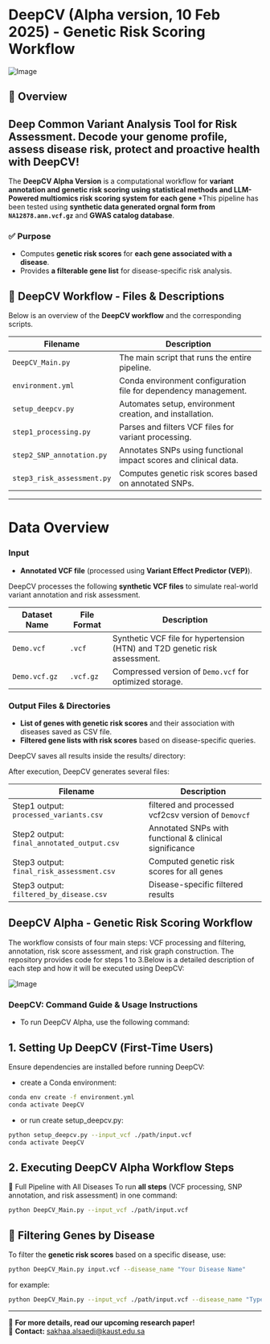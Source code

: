 # DeepCV (Alpha version, 10 Feb 2025) - Genetic Risk Scoring Workflow  

![Image](https://github.com/user-attachments/assets/6733cd05-ea8f-4194-a533-12be4e781858)


## 🔹 Overview
## Deep Common Variant Analysis Tool for Risk Assessment. Decode your genome profile, assess disease risk, protect and proactive health with DeepCV!

The **DeepCV Alpha Version** is a computational workflow for **variant annotation and genetic risk scoring using statistical methods and LLM-Powered multiomics risk scoring system for each gene**
*This pipeline has been tested using **synthetic data generated orgnal form from `NA12878.ann.vcf.gz`** and **GWAS catalog database**.


### ✅ Purpose  
- Computes **genetic risk scores** for **each gene associated with a disease**.  
- Provides **a filterable gene list** for disease-specific risk analysis.

## 📂 DeepCV Workflow - Files & Descriptions

Below is an overview of the **DeepCV workflow** and the corresponding scripts.

| **Filename**                   | **Description**                                                 |
|--------------------------------|-----------------------------------------------------------------|
| `DeepCV_Main.py`              | The main script that runs the entire pipeline.                 |
| `environment.yml`             | Conda environment configuration file for dependency management. |
| `setup_deepcv.py`             | Automates setup, environment creation, and installation.       |
| `step1_processing.py`         | Parses and filters VCF files for variant processing.           |
| `step2_SNP_annotation.py`     | Annotates SNPs using functional impact scores and clinical data. |
| `step3_risk_assessment.py`    | Computes genetic risk scores based on annotated SNPs.         |

---

# Data Overview

### Input  
- **Annotated VCF file** (processed using **Variant Effect Predictor (VEP)**).

DeepCV processes the following **synthetic VCF files** to simulate real-world variant annotation and risk assessment.

| **Dataset Name**        | **File Format** | **Description**                                  |
|------------------------|--------------|------------------------------------------------|
| `Demo.vcf`    | `.vcf`       | Synthetic VCF file for hypertension (HTN) and T2D genetic risk assessment. |
| `Demo.vcf.gz` | `.vcf.gz`    | Compressed version of `Demo.vcf` for optimized storage. |

### Output Files & Directories  

- **List of genes with genetic risk scores** and their association with diseases saved as CSV file.
- **Filtered gene lists with risk scores** based on disease-specific queries.

DeepCV saves all results inside the results/ directory:

After execution, DeepCV generates several files:

| **Filename**                   | **Description**                                             |
|--------------------------------|-------------------------------------------------------------|
| Step1 output: `processed_variants.csv` | filtered and processed vcf2csv version of `Demovcf`  |
| Step2 output: `final_annotated_output.csv`   | Annotated SNPs with functional & clinical significance     |
| Step3 output: `final_risk_assessment.csv`    | Computed genetic risk scores for all genes                 |
| Step3 output: `filtered_by_disease.csv`      | Disease-specific filtered results                          |


## DeepCV Alpha - Genetic Risk Scoring Workflow  
The workflow consists of four main steps: VCF processing and filtering, annotation, risk score assessment, and risk graph construction.
The repository provides code for steps 1 to 3.Below is a detailed description of each step and how it will be executed using DeepCV:

![Image](https://github.com/user-attachments/assets/ce343b15-477a-4d99-9bad-6acf0692988e)

### **DeepCV: Command Guide & Usage Instructions**

- To run DeepCV Alpha, use the following command:

## 1. Setting Up DeepCV (First-Time Users)
Ensure dependencies are installed before running DeepCV:

- create a Conda environment:

```bash
conda env create -f environment.yml
conda activate DeepCV
```
- or run create setup_deepcv.py:

```bash
python setup_deepcv.py --input_vcf ./path/input.vcf
conda activate DeepCV
```
## 2. Executing DeepCV Alpha Workflow Steps

🔹 Full Pipeline with All Diseases
To run **all steps** (VCF processing, SNP annotation, and risk assessment) in one command:

```bash
python DeepCV_Main.py --input_vcf ./path/input.vcf 
```

## 🔹 Filtering Genes by Disease  

To filter the **genetic risk scores** based on a specific disease, use:
```bash
python DeepCV_Main.py input.vcf --disease_name "Your Disease Name"

```
for example: 

```bash
python DeepCV_Main.py --input_vcf ./path/input.vcf --disease_name "Type 2 Diabetes Mellitus"
```

---

📩 **For more details, read our upcoming research paper!**  
📩 **Contact:** [sakhaa.alsaedi@kaust.edu.sa](mailto:sakhaa.alsaedi@kaust.edu.sa)  



